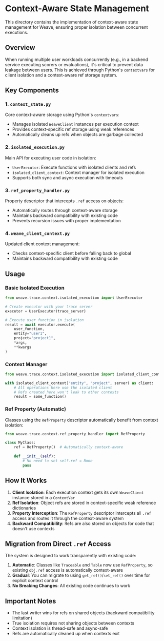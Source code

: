 # Context-Aware State Management

This directory contains the implementation of context-aware state management for Weave, ensuring proper isolation between concurrent executions.

## Overview

When running multiple user workloads concurrently (e.g., in a backend service executing scorers or evaluations), it's critical to prevent data leakage between users. This is achieved through Python's `contextvars` for client isolation and a context-aware ref storage system.

## Key Components

### 1. `context_state.py`
Core context-aware storage using Python's `contextvars`:
- Manages isolated `WeaveClient` instances per execution context
- Provides context-specific ref storage using weak references
- Automatically cleans up refs when objects are garbage collected

### 2. `isolated_execution.py`
Main API for executing user code in isolation:
- `UserExecutor`: Execute functions with isolated clients and refs
- `isolated_client_context`: Context manager for isolated execution
- Supports both sync and async execution with timeouts

### 3. `ref_property_handler.py`
Property descriptor that intercepts `.ref` access on objects:
- Automatically routes through context-aware storage
- Maintains backward compatibility with existing code
- Prevents recursion issues with proper implementation

### 4. `weave_client_context.py`
Updated client context management:
- Checks context-specific client before falling back to global
- Maintains backward compatibility with existing code

## Usage

### Basic Isolated Execution

```python
from weave.trace.context.isolated_execution import UserExecutor

# Create executor with your trace server
executor = UserExecutor(trace_server)

# Execute user function in isolation
result = await executor.execute(
    user_function,
    entity="user1",
    project="project1", 
    *args,
    **kwargs
)
```

### Context Manager

```python
from weave.trace.context.isolated_execution import isolated_client_context

with isolated_client_context("entity", "project", server) as client:
    # All operations here use the isolated client
    # Refs created here won't leak to other contexts
    result = some_function()
```

### Ref Property (Automatic)

Classes using the `RefProperty` descriptor automatically benefit from context isolation:

```python
from weave.trace.context.ref_property_handler import RefProperty

class MyClass:
    ref = RefProperty()  # Automatically context-aware
    
    def __init__(self):
        # No need to set self.ref = None
        pass
```

## How It Works

1. **Client Isolation**: Each execution context gets its own `WeaveClient` instance stored in a `ContextVar`
2. **Ref Isolation**: Object refs are stored in context-specific weak reference dictionaries
3. **Property Interception**: The `RefProperty` descriptor intercepts all `.ref` access and routes it through the context-aware system
4. **Backward Compatibility**: Refs are also stored on objects for code that doesn't use contexts

## Migration from Direct `.ref` Access

The system is designed to work transparently with existing code:

1. **Automatic**: Classes like `Traceable` and `Table` now use `RefProperty`, so existing `obj.ref` access is automatically context-aware
2. **Gradual**: You can migrate to using `get_ref()`/`set_ref()` over time for explicit context control
3. **No Breaking Changes**: All existing code continues to work

## Important Notes

- The last writer wins for refs on shared objects (backward compatibility limitation)
- True isolation requires not sharing objects between contexts
- Context isolation is thread-safe and async-safe
- Refs are automatically cleaned up when contexts exit